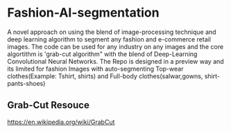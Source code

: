 # Fashion-AI-segmentation
A novel approach on using the blend of image-processing technique and deep learning algorithm to segment any fashion and e-commerce retail images.
The code can be used for any industry on any images and the core algortithm is 'grab-cut algorithm" with the blend of Deep-Learning Convolutional Neural Networks. The Repo is designed in a preview way and its limited for fashion Images with auto-segmenting Top-wear clothes(Example: Tshirt, shirts) and Full-body clothes(salwar,gowns, shirt-pants-shoes)
## Grab-Cut Resouce 
https://en.wikipedia.org/wiki/GrabCut
